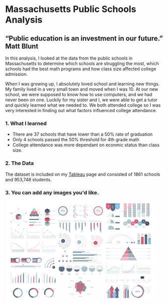# Massachusetts Public Schools Analysis
## “Public education is an investment in our future.” Matt Blunt

In this analysis, I looked at the data from the public schools in Massachusetts to determine which schools are struggling the most, which schools had the best math programs and how class size affected college admission. 

When I was growing up, I absolutely loved school and learning new things. My family lived in a very small town and moved when I was 10. At our new school, we were supposed to know how to use computers, and we had never been on one. Luckily for my sister and I, we were able to get a tutor and quickly learned what we needed to.  We both attended college so I was very interested in finding out what factors influenced college attendance. 

### 1. What I learned
- There are 37 schools that have lower than a 50% rate of graduation
- Only 4 schools passed the 50% threshold for 4th grade math
- College attendance was more dependant on econmic status than class size. 

### 2. The Data

The dataset is included on my [Tableau](https://public.tableau.com/app/profile/kim.gasgarth/viz/MAPublicSchoolProject/MassachusettsEducationOverview) page and consisted of 1861 schools and 953,748 students. 

### 3. You can add any images you'd like. 

<img src="images/dummy_thumbnail.jpg?raw=true"/>


